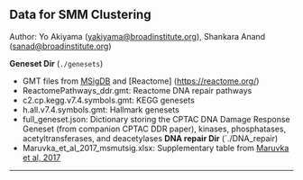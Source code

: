 ## Data for SMM Clustering

Author: Yo Akiyama (yakiyama@broadinstitute.org), Shankara Anand (sanad@broadinstitute.org)

**Geneset Dir** (`./genesets`)
* GMT files from [MSigDB](http://www.gsea-msigdb.org/gsea/msigdb/) and [Reactome] (https://reactome.org/)
* ReactomePathways_ddr.gmt: Reactome DNA repair pathways
* c2.cp.kegg.v7.4.symbols.gmt: KEGG genesets
* h.all.v7.4.symbols.gmt: Hallmark genesets
* full_geneset.json: Dictionary storing the CPTAC DNA Damage Response Geneset (from companion CPTAC DDR paper), kinases, phosphatases, acetyltransferases, and deacetylases
**DNA repair Dir** (`./DNA_repair)
* Maruvka_et_al_2017_msmutsig.xlsx: Supplementary table from [Maruvka et al, 2017](https://www.nature.com/articles/nbt.3966)
---

